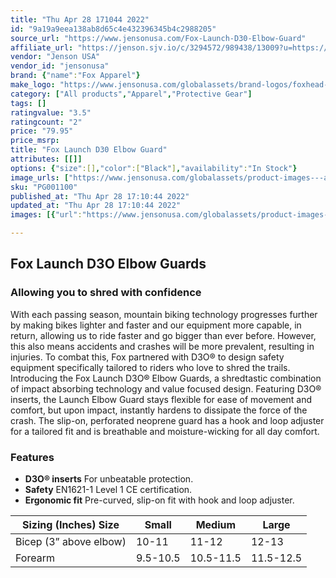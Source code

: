 ```yaml
---
title: "Thu Apr 28 171044 2022"
id: "9a19a9eea138ab8d65c4e432396345b4c2988205"
source_url: "https://www.jensonusa.com/Fox-Launch-D30-Elbow-Guard"
affiliate_url: "https://jenson.sjv.io/c/3294572/989438/13009?u=https://www.jensonusa.com/Fox-Launch-D30-Elbow-Guard"
vendor: "Jenson USA"
vendor_id: "jensonusa"
brand: {"name":"Fox Apparel"}
make_logo: "https://www.jensonusa.com/globalassets/brand-logos/foxhead-1.png"
category: ["All products","Apparel","Protective Gear"]
tags: []
ratingvalue: "3.5"
ratingcount: "2"
price: "79.95"
price_msrp: 
title: "Fox Launch D30 Elbow Guard"
attributes: [[]]
options: {"size":[],"color":["Black"],"availability":"In Stock"}
image_urls: ["https://www.jensonusa.com/globalassets/product-images---all-assets/fox-apparel/pg001100-black.jpg","https://www.jensonusa.com/globalassets/product-images---all-assets/fox-apparel/pg001100_1-black.jpg"]
sku: "PG001100"
published_at: "Thu Apr 28 17:10:44 2022"
updated_at: "Thu Apr 28 17:10:44 2022"
images: [{"url":"https://www.jensonusa.com/globalassets/product-images---all-assets/fox-apparel/pg001100-black.jpg","path":"full/ab0c19db0ae9c9998c5da220bfa5a191a8c9175e.jpg","checksum":"85df7f5db2eb722495491154165c66ca","status":"downloaded"},{"url":"https://www.jensonusa.com/globalassets/product-images---all-assets/fox-apparel/pg001100_1-black.jpg","path":"full/c17748ef3cb2fb9b8377225e399047329bdca5e5.jpg","checksum":"beef05b0f64776af0cb40ff58f120688","status":"downloaded"}]

---
```

## Fox Launch D3O Elbow Guards

### Allowing you to shred with confidence

With each passing season, mountain biking technology progresses further by
making bikes lighter and faster and our equipment more capable, in return,
allowing us to ride faster and go bigger than ever before. However, this also
means accidents and crashes will be more prevalent, resulting in injuries. To
combat this, Fox partnered with D3O® to design safety equipment specifically
tailored to riders who love to shred the trails. Introducing the Fox Launch
D3O® Elbow Guards, a shredtastic combination of impact absorbing technology
and value focused design. Featuring D3O® inserts, the Launch Elbow Guard stays
flexible for ease of movement and comfort, but upon impact, instantly hardens
to dissipate the force of the crash. The slip-on, perforated neoprene guard
has a hook and loop adjuster for a tailored fit and is breathable and
moisture-wicking for all day comfort.

### Features

  * **D3O® inserts** For unbeatable protection.
  * **Safety** EN1621-1 Level 1 CE certification.
  * **Ergonomic fit** Pre-curved, slip-on fit with hook and loop adjuster.

Sizing (Inches) Size | Small | Medium | Large  
---|---|---|---  
Bicep (3” above elbow) | 10-11 | 11-12 | 12-13  
Forearm | 9.5-10.5 | 10.5-11.5 | 11.5-12.5

